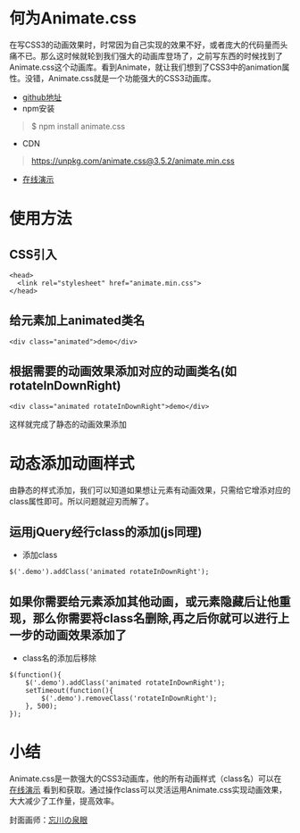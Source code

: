 
何为Animate.css
========

在写CSS3的动画效果时，时常因为自己实现的效果不好，或者庞大的代码量而头痛不已。那么这时候就轮到我们强大的动画库登场了，之前写东西的时候找到了Animate.css这个动画库。看到Animate，就让我们想到了CSS3中的animation属性。没错，Animate.css就是一个功能强大的CSS3动画库。

* [github地址]
* npm安装
> $ npm install animate.css
* CDN
> https://unpkg.com/animate.css@3.5.2/animate.min.css
* [在线演示]

使用方法
========

CSS引入
------
```
<head>
  <link rel="stylesheet" href="animate.min.css">
</head>
```
给元素加上animated类名
------------------------
```
<div class="animated">demo</div>
```
根据需要的动画效果添加对应的动画类名(如rotateInDownRight)
--------------------------------
```
<div class="animated rotateInDownRight">demo</div>
```
这样就完成了静态的动画效果添加

动态添加动画样式
================

由静态的样式添加，我们可以知道如果想让元素有动画效果，只需给它增添对应的class属性即可。所以问题就迎刃而解了。

运用jQuery经行class的添加(js同理)
---------------------------------------
* 添加class
```
$('.demo').addClass('animated rotateInDownRight');
```

如果你需要给元素添加其他动画，或元素隐藏后让他重现，那么你需要将class名删除,再之后你就可以进行上一步的动画效果添加了
--------------------------------------
* class名的添加后移除
```
$(function(){
    $('.demo').addClass('animated rotateInDownRight');
    setTimeout(function(){
        $('.demo').removeClass('rotateInDownRight');
    }, 500);
});
```

小结
===================
Animate.css是一款强大的CSS3动画库，他的所有动画样式（class名）可以在 [在线演示] 看到和获取。通过操作class可以灵活运用Animate.css实现动画效果，大大减少了工作量，提高效率。

封面画师：[忘川の泉眼]

[github地址]: https://github.com/daneden/animate.css
[在线演示]:https://daneden.github.io/animate.css/
[忘川の泉眼]:https://www.pixiv.net/member.php?id=2616777
